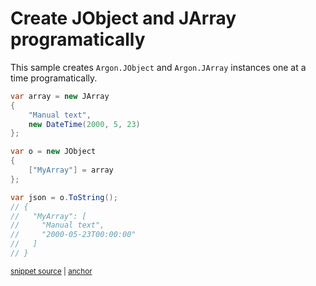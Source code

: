 # Create JObject and JArray programatically

This sample creates `Argon.JObject` and `Argon.JArray` instances one at a time programatically.

<!-- snippet: CreateJsonManually -->
<a id='snippet-createjsonmanually'></a>
```cs
var array = new JArray
{
    "Manual text",
    new DateTime(2000, 5, 23)
};

var o = new JObject
{
    ["MyArray"] = array
};

var json = o.ToString();
// {
//   "MyArray": [
//     "Manual text",
//     "2000-05-23T00:00:00"
//   ]
// }
```
<sup><a href='/src/ArgonTests/Documentation/Samples/Linq/CreateJsonManually.cs#L10-L31' title='Snippet source file'>snippet source</a> | <a href='#snippet-createjsonmanually' title='Start of snippet'>anchor</a></sup>
<!-- endSnippet -->
